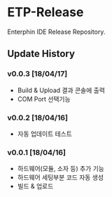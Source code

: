 # ETP-Release

Enterphin IDE Release Repository.

## Update History

### v0.0.3 [18/04/17]

- Build & Upload 결과 콘솔에 출력
- COM Port 선택기능



### v0.0.2 [18/04/16]

- 자동 업데이트 테스트



### v0.0.1 [18/04/16]

- 하드웨어(모듈, 소자 등) 추가 기능
- 하드웨어 세팅부분 코드 자동 생성
- 빌드 & 업로드